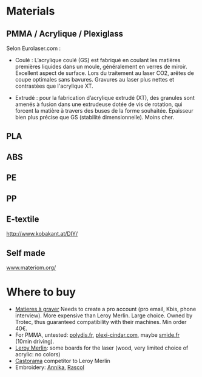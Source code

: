 # Materials
## PMMA / Acrylique / Plexiglass
Selon Eurolaser.com :

* Coulé : L’acrylique coulé (GS) est fabriqué en coulant les matières premières liquides dans un moule, généralement en verres de miroir. Excellent aspect de surface. Lors du traitement au laser CO2, arêtes de coupe optimales sans bavures.
Gravures au laser plus nettes et contrastées que l'acrylique XT.

* Extrudé : pour la fabrication d’acrylique extrudé (XT), des granules sont amenés à fusion dans une extrudeuse dotée de vis de rotation, qui forcent la matière à travers des buses de la forme souhaitée. Epaisseur bien plus précise que GS (stabilité dimensionnelle). Moins cher.

## PLA
## ABS
## PE
## PP

## E-textile

http://www.kobakant.at/DIY/

## Self made

www.materiom.org/

# Where to buy
* [Matieres à graver](http://matieres-a-graver.fr/) Needs to create a pro account (pro email, Kbis, phone interview). More expensive than Leroy Merlin. Large choice. Owned by Trotec, thus guaranteed compatibility with their machines. Min order 40€.
* For PMMA, untested: [polydis.fr](https://www.polydis.fr), [plexi-cindar.com](https://www.plexi-cindar.com), maybe [smide.fr](http://smide.fr/) (10min driving).
* [Leroy Merlin](http://leroymerlin.fr): some boards for the laser (wood, very limited choice of acrylic: no colors)
* [Castorama](https://www.castorama.fr/panneau-medium-haute-densite-hdf-244-x-122-cm-ep-3-mm/3663602183358_CAFR.prd) competitor to Leroy Merlin
* Embroidery: [Annika](https://www.annika.fr/), [Rascol](http://rascol.com/)
